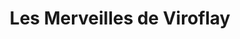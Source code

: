 ---
title: "Les Merveilles de Viroflay"
url: /viroflay/les-merveilles-de-viroflay/
shop: vêtements
---